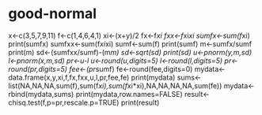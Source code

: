# good-normal
x<-c(3,5,7,9,11)
f<-c(1,4,6,4,1)
xi<-(x+y)/2
fx<-f*xi
fxx<-f*xi*xi
sumfx<-sum(f*xi)
print(sumfx)
sumfxx<-sum(f*xi*xi)
sumf<-sum(f)
print(sumf)
m<-sumfx/sumf
print(m)
sd<-(sumfxx/sumf)-(m*m)
sd<-sqrt(sd)
print(sd)
u<-pnorm(y,m,sd)
l<-pnorm(x,m,sd)
pr<-u-l
u<-round(u,digits=5)
l<-round(l,digits=5)
pr<-round(pr,digits=5)
fee<-(pr*sumf)
fe<-round(fee,digits=0)
mydata<- data.frame(x,y,xi,f,fx,fxx,u,l,pr,fee,fe)
print(mydata)
sums<-list(NA,NA,NA,sum(f),sum(f*xi),sum(f*xi*xi),NA,NA,NA,NA,sum(fe))
mydata<-rbind(mydata,sums)
print(mydata,row.names=FALSE)
result<-chisq.test(f,p=pr,rescale.p=TRUE)
print(result)



